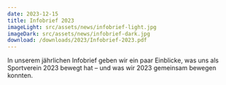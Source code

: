 ```yaml
---
date: 2023-12-15
title: Infobrief 2023
imageLight: src/assets/news/infobrief-light.jpg
imageDark: src/assets/news/infobrief-dark.jpg
download: /downloads/2023/Infobrief-2023.pdf
---
```


In unserem jährlichen Infobrief geben wir ein paar Einblicke, was uns als Sportverein 2023 bewegt hat – und was wir 2023 gemeinsam bewegen konnten.